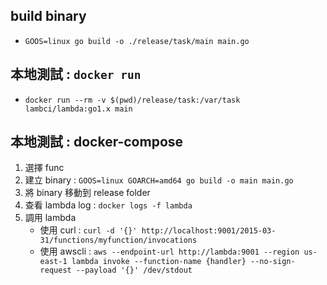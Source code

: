 ## build binary
- `GOOS=linux go build -o ./release/task/main main.go`

## 本地測試 : `docker run` 
- `docker run --rm -v $(pwd)/release/task:/var/task lambci/lambda:go1.x main`

## 本地測試 : docker-compose
1. 選擇 func
2. 建立 binary : `GOOS=linux GOARCH=amd64 go build -o main main.go`
3. 將 binary 移動到 release folder
4. 查看 lambda log : `docker logs -f lambda`
5. 調用 lambda
    - 使用 curl : `curl -d '{}' http://localhost:9001/2015-03-31/functions/myfunction/invocations`
    - 使用 awscli : `aws --endpoint-url http://lambda:9001 --region us-east-1 lambda invoke --function-name {handler} --no-sign-request --payload '{}' /dev/stdout`